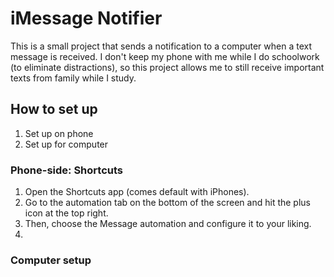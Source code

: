 # iMessage Notifier

This is a small project that sends a notification to a computer when a text message is received. 
I don't keep my phone with me while I do schoolwork (to eliminate distractions), so this project allows
me to still receive important texts from family while I study.

## How to set up
1. Set up on phone
2. Set up for computer
   
### Phone-side: Shortcuts
1. Open the Shortcuts app (comes default with iPhones).
2. Go to the automation tab on the bottom of the screen and hit the plus icon at the top right.
3. Then, choose the Message automation and configure it to your liking.
4. 


### Computer setup
